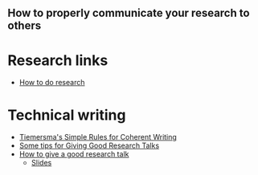 How to properly communicate your research to others
---------------------------------------------------

Research links
==============

 * [How to do research](http://www.ifs.tuwien.ac.at/~silvia/research-tips/)

Technical writing
=================

 * [Tiemersma's Simple Rules for Coherent Writing](https://www.ics.uci.edu/~goodrich/writing.html)
 * [Some tips for Giving Good Research Talks](https://www.ics.uci.edu/~goodrich/presenting.html)
 * [How to give a good research talk](http://research.microsoft.com/en-us/um/people/simonpj/papers/giving-a-talk/giving-a-talk-html.html)
   + [Slides](giving-a-talk-slides.pdf)
